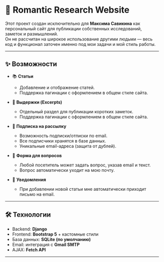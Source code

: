 # 🌿 Romantic Research Website

Этот проект создан исключительно для **Максима Савикина** как персональный сайт для публикации собственных исследований, заметок и размышлений.  
Он не рассчитан на широкое использование другими людьми — весь код и функционал заточен именно под мои задачи и мой стиль работы.

---

## ✨ Возможности

- 📚 **Статьи**
  - Добавление и отображение статей.
   - Поддержка пагинации с оформлением в общем стиле сайта.

- 📝 **Выдержки (Excerpts)**
  - Отдельный раздел для публикации коротких заметок.
  - Поддержка пагинации с оформлением в общем стиле сайта.

- 💌 **Подписка на рассылку**
  - Возможность подписки/отписки по email.
  - Все подписчики хранятся в базе данных.
  - Уникальные email-адреса (защита от дублей).

- 📩 **Форма для вопросов**
  - Любой посетитель может задать вопрос, указав email и текст.
  - Вопрос автоматически уходит на мою почту.

- 🤖 **Уведомления**
  - При добавлении новой статьи мне автоматически приходит письмо на email.

---

## 🛠️ Технологии

- Backend: **Django**
- Frontend: **Bootstrap 5** + кастомные стили
- База данных: **SQLite (по умолчанию)**
- Email: интеграция с **Gmail SMTP**
- AJAX: **Fetch API**

---
